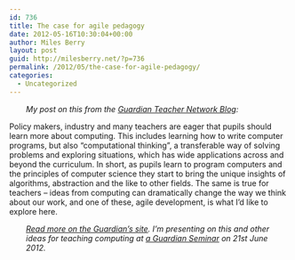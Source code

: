 ```yaml
---
id: 736
title: The case for agile pedagogy
date: 2012-05-16T10:30:04+00:00
author: Miles Berry
layout: post
guid: http://milesberry.net/?p=736
permalink: /2012/05/the-case-for-agile-pedagogy/
categories:
  - Uncategorized
---
```

<p style="padding-left: 30px;">
  <em>My post on this from the <a href="http://www.guardian.co.uk/teacher-network/teacher-blog/2012/may/16/agile-pedagogy-computer-programming-learning?INTCMP=SRCH">Guardian Teacher Network Blog</a>:</em>
</p>

Policy makers, industry and many teachers are eager that pupils should learn more about computing. This includes learning how to write computer programs, but also &#8220;computational thinking&#8221;, a transferable way of solving problems and exploring situations, which has wide applications across and beyond the curriculum. In short, as pupils learn to program computers and the principles of computer science they start to bring the unique insights of algorithms, abstraction and the like to other fields. The same is true for teachers – ideas from computing can dramatically change the way we think about our work, and one of these, agile development, is what I&#8217;d like to explore here.

<p style="padding-left: 30px;">
  <em><a href="http://www.guardian.co.uk/teacher-network/teacher-blog/2012/may/16/agile-pedagogy-computer-programming-learning?INTCMP=SRCH">Read more on the Guardian&#8217;s site</a>. I&#8217;m presenting on this and other ideas for teaching computing at <a href="http://bit.ly/TCHcomputerC">a Guardian Seminar</a> on 21st June 2012.</em>
</p>